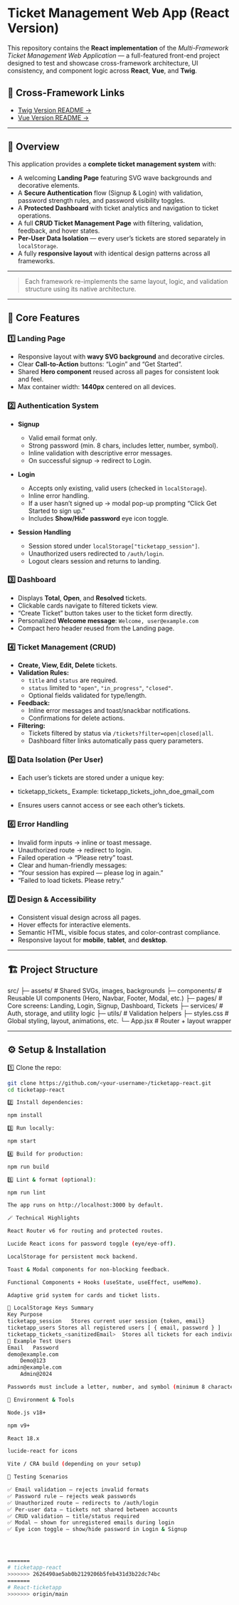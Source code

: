 
# Ticket Management Web App (React Version)

This repository contains the **React implementation** of the *Multi-Framework Ticket Management Web Application* — a full-featured front-end project designed to test and showcase cross-framework architecture, UI consistency, and component logic across **React**, **Vue**, and **Twig**.


## 🔗 Cross-Framework Links

* [Twig Version README → ](https://github.com/Holupeter/React-ticketapp/blob/main/README.md)
* [Vue Version README → ](https://github.com/Holupeter/ticketapp-vue/blob/main/README.md)

---

## 📖 Overview

This application provides a **complete ticket management system** with:

- A welcoming **Landing Page** featuring SVG wave backgrounds and decorative elements.
- A **Secure Authentication** flow (Signup & Login) with validation, password strength rules, and password visibility toggles.
- A **Protected Dashboard** with ticket analytics and navigation to ticket operations.
- A full **CRUD Ticket Management Page** with filtering, validation, feedback, and hover states.
- **Per-User Data Isolation** — every user’s tickets are stored separately in `localStorage`.
- A fully **responsive layout** with identical design patterns across all frameworks.

---

> Each framework re-implements the same layout, logic, and validation structure using its native architecture.

---

## 🧠 Core Features

### 1️⃣ Landing Page
- Responsive layout with **wavy SVG background** and decorative circles.
- Clear **Call-to-Action** buttons: “Login” and “Get Started”.
- Shared **Hero component** reused across all pages for consistent look and feel.
- Max container width: **1440px** centered on all devices.

### 2️⃣ Authentication System
- **Signup**
  - Valid email format only.
  - Strong password (min. 8 chars, includes letter, number, symbol).
  - Inline validation with descriptive error messages.
  - On successful signup → redirect to Login.

- **Login**
  - Accepts only existing, valid users (checked in `localStorage`).
  - Inline error handling.
  - If a user hasn’t signed up → modal pop-up prompting “Click Get Started to sign up.”
  - Includes **Show/Hide password** eye icon toggle.

- **Session Handling**
  - Session stored under `localStorage["ticketapp_session"]`.
  - Unauthorized users redirected to `/auth/login`.
  - Logout clears session and returns to landing.

### 3️⃣ Dashboard
- Displays **Total**, **Open**, and **Resolved** tickets.
- Clickable cards navigate to filtered tickets view.
- “Create Ticket” button takes user to the ticket form directly.
- Personalized **Welcome message**: `Welcome, user@example.com`
- Compact hero header reused from the Landing page.

### 4️⃣ Ticket Management (CRUD)
- **Create, View, Edit, Delete** tickets.
- **Validation Rules:**
  - `title` and `status` are required.
  - `status` limited to `"open"`, `"in_progress"`, `"closed"`.
  - Optional fields validated for type/length.
- **Feedback:**
  - Inline error messages and toast/snackbar notifications.
  - Confirmations for delete actions.
- **Filtering:**
  - Tickets filtered by status via `/tickets?filter=open|closed|all`.
  - Dashboard filter links automatically pass query parameters.

### 5️⃣ Data Isolation (Per User)
- Each user’s tickets are stored under a unique key:
- ticketapp_tickets_<sanitizedEmail>
Example: ticketapp_tickets_john_doe_gmail_com

- Ensures users cannot access or see each other’s tickets.

### 6️⃣ Error Handling
- Invalid form inputs → inline or toast message.
- Unauthorized route → redirect to login.
- Failed operation → “Please retry” toast.
- Clear and human-friendly messages:
- “Your session has expired — please log in again.”
- “Failed to load tickets. Please retry.”

### 7️⃣ Design & Accessibility
- Consistent visual design across all pages.
- Hover effects for interactive elements.
- Semantic HTML, visible focus states, and color-contrast compliance.
- Responsive layout for **mobile**, **tablet**, and **desktop**.

---

## 🏗️ Project Structure
src/
├─ assets/ # Shared SVGs, images, backgrounds
├─ components/ # Reusable UI components (Hero, Navbar, Footer, Modal, etc.)
├─ pages/ # Core screens: Landing, Login, Signup, Dashboard, Tickets
├─ services/ # Auth, storage, and utility logic
├─ utils/ # Validation helpers
├─ styles.css # Global styling, layout, animations, etc.
└─ App.jsx # Router + layout wrapper


---

## ⚙️ Setup & Installation

1️⃣ Clone the repo:
```bash
git clone https://github.com/<your-username>/ticketapp-react.git
cd ticketapp-react

2️⃣ Install dependencies:

npm install

3️⃣ Run locally:

npm start

4️⃣ Build for production:

npm run build

5️⃣ Lint & format (optional):

npm run lint

The app runs on http://localhost:3000 by default.

🪄 Technical Highlights

React Router v6 for routing and protected routes.

Lucide React icons for password toggle (eye/eye-off).

LocalStorage for persistent mock backend.

Toast & Modal components for non-blocking feedback.

Functional Components + Hooks (useState, useEffect, useMemo).

Adaptive grid system for cards and ticket lists.

🔐 LocalStorage Keys Summary
Key	Purpose
ticketapp_session	Stores current user session {token, email}
ticketapp_users	Stores all registered users [ { email, password } ]
ticketapp_tickets_<sanitizedEmail>	Stores all tickets for each individual user
👥 Example Test Users
Email	Password
demo@example.com
	Demo@123
admin@example.com
	Admin@2024

Passwords must include a letter, number, and symbol (minimum 8 characters).

🧩 Environment & Tools

Node.js v18+

npm v9+

React 18.x

lucide-react for icons

Vite / CRA build (depending on your setup)

🧪 Testing Scenarios

✅ Email validation — rejects invalid formats
✅ Password rule — rejects weak passwords
✅ Unauthorized route — redirects to /auth/login
✅ Per-user data — tickets not shared between accounts
✅ CRUD validation — title/status required
✅ Modal — shown for unregistered emails during login
✅ Eye icon toggle — show/hide password in Login & Signup




=======
# ticketapp-react
>>>>>>> 2626490ae5ab0b2129206b5feb431d3b22dc74bc
=======
# React-ticketapp
>>>>>>> origin/main
